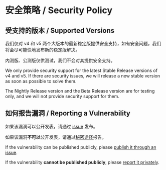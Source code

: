 # 安全策略 / Security Policy

## 受支持的版本 / Supported Versions

我们仅对 v4 和 v5 两个大版本的最新稳定版提供安全支持，如有安全问题，我们将会尽可能快地发布新的稳定版解决。

内测版、公测版仅供测试，我们不会对其提供安全支持。

We only provide security support for the latest Stable Release versions of v4 and v5. If there are security issues, we will release a new stable version as soon as possible to solve them.

The Nightly Release version and the Beta Release version are for testing only, and we will not provide security support for them.

## 如何报告漏洞 / Reporting a Vulnerability

如果该漏洞可以公开发表，请通过 [issue](https://github.com/MaaAssistantArknights/MaaAssistantArknights/issues/new?assignees=&labels=bug&projects=&template=cn-bug-report.yaml) 发布。

如果该漏洞**不可以**公开发表，请通过[秘密途径](https://github.com/MaaAssistantArknights/MaaAssistantArknights/security/advisories/new)报告。

If the vulnerability can be published publicly, please [publish it through an issue](https://github.com/MaaAssistantArknights/MaaAssistantArknights/issues/new?assignees=&labels=bug&projects=&template=cn-bug-report.yaml).

If the vulnerability **cannot be published publicly**, please [report it privately](https://github.com/MaaAssistantArknights/MaaAssistantArknights/security/advisories/new).
